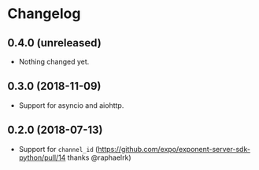 # Changelog

0.4.0 (unreleased)
------------------

- Nothing changed yet.


0.3.0 (2018-11-09)
------------------

- Support for asyncio and aiohttp.

0.2.0 (2018-07-13)
------------------

- Support for `channel_id` (https://github.com/expo/exponent-server-sdk-python/pull/14 thanks @raphaelrk)

